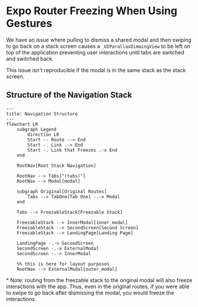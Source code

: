 # Expo Router Freezing When Using Gestures

We have an issue where pulling to dismiss a shared modal and then swiping to go back on a stack screen causes a `_UIParallaxDimmingView` to be left on top of
the application preventing user interactions until tabs are switched and switched back.

This issue isn't reproducible if the modal is in the same stack as the stack screen.

## Structure of the Navigation Stack

```mermaid
---
title: Navigation Structure
---
flowchart LR
    subgraph Legend
        direction LR
        Start -- Route --> End
        Start -. Link .-> End
        Start -. Link that Freezes .-x End
    end

    RootNav[Root Stack Navigation]

    RootNav --> Tabs["(tabs)"]
    RootNav --> Modal[modal]

    subgraph Original[Original Routes]
        Tabs --> TabOne[Tab One] -.-x Modal
    end

    Tabs --> FreezableStack[Freezable Stack]

    FreezableStack --> InnerModal[inner_modal]
    FreezableStack --> SecondScreen[Second Screen]
    FreezableStack --> LandingPage[Landing Page]

    LandingPage -.-> SecondScreen
    SecondScreen -.-x ExternalModal
    SecondScreen -.-> InnerModal

    %% this is here for layout purposes
    RootNav --> ExternalModal[outer_modal]
```

\* Note: routing from the freezable stack to the original modal will also freeze interactions with the app.  Thus, even in the original routes,
if you were able to swipe to go back after dismissing the modal, you would freeze the interactions.
